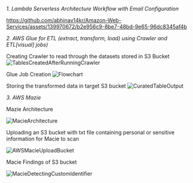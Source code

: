 *1. Lambda Serverless Architecture Workflow with Email Configuration* 

https://github.com/abhinav14kr/Amazon-Web-Services/assets/139970672/b2e956c9-8be7-48bd-9e65-96dc8345af4b




*2. AWS Glue for ETL (extract, transform, load) using Crawler and ETL[visual] jobs)*

Creating Crawler to read through the datasets stored in S3 Bucket
![TablesCreatedAfterRunningCrawler](https://github.com/abhinav14kr/Amazon-Web-Services/assets/139970672/f462df8f-3bf2-4bdf-9ffc-e689b39d9ebc)  



Glue Job Creation 
![Flowchart](https://github.com/abhinav14kr/Amazon-Web-Services/assets/139970672/ed7eb12c-9142-4417-9eba-ad2e990e00eb)



Storing the transformed data in target S3 bucket
![CuratedTableOutput](https://github.com/abhinav14kr/Amazon-Web-Services/assets/139970672/22bdb3e4-8b75-48f0-ac87-048de6544064)





*3. AWS Mazie* 

Mazie Architecture 

![MacieArchitecture](https://github.com/abhinav14kr/Amazon-Web-Services/assets/139970672/b41421ce-042d-441a-95a5-76317949b7d2)




Uploading an S3 bucket with txt file containing personal or sensitive information for Macie to scan 

![AWSMacieUploadBucket](https://github.com/abhinav14kr/Amazon-Web-Services/assets/139970672/a9ac4f16-8dce-4f51-badd-ab9c9939f6f3)




Macie Findings of S3 bucket 

![MacieDetectingCustomIdentifier](https://github.com/abhinav14kr/Amazon-Web-Services/assets/139970672/c7263926-8dec-4cf7-b742-6c55b9be3eaa)
